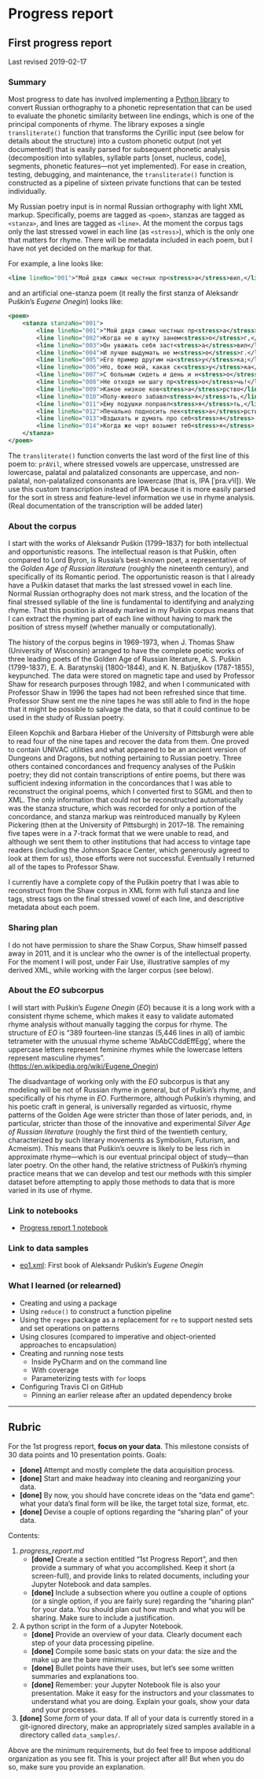 # Progress report

## First progress report

Last revised 2019-02-17

### Summary

Most progress to date has involved implementing a [Python library](../cyr2phon/cyr2phon.py) to convert Russian orthography to a phonetic representation that can be used to evaluate the phonetic similarity between line endings, which is one of the principal components of rhyme. The library exposes a single `transliterate()` function that transforms the Cyrillic input (see below for details about the structure) into a custom phonetic output (not yet documented!) that is easily parsed for subsequent phonetic analysis (decomposition into syllables, syllable parts [onset, nucleus, code], segments, phonetic features—not yet implemented). For ease in creation, testing, debugging, and maintenance, the `transliterate()` function is constructed as a pipeline of sixteen private functions that can be tested individually.

My Russian poetry input is in normal Russian orthography with light XML
markup. Specifically, poems are tagged as `<poem>`, stanzas are tagged as `<stanza>`, and lines are tagged as `<line>`. At the moment the corpus tags only the last stressed vowel in each line (as `<stress>`), which is the only one that matters for rhyme. There will be metadata included in each poem, but I have not yet decided on the markup for that. 

For example, a line looks like:

```xml
<line lineNo="001">"Мой дядя самых честных пр<stress>а</stress>вил,</line>
```

and an artificial one-stanza poem (it really the first stanza of Aleksandr Puškin’s *Eugene Onegin*) looks like:

```xml
<poem>
    <stanza stanzaNo="001">
        <line lineNo="001">"Мой дядя самых честных пр<stress>а</stress>вил,</line>
        <line lineNo="002">Когда не в шутку занем<stress>о</stress>г,</line>
        <line lineNo="003">Он уважать себя заст<stress>а</stress>вил</line>
        <line lineNo="004">И лучше выдумать не м<stress>о</stress>г.</line>
        <line lineNo="005">Его пример другим на<stress>у</stress>ка;</line>
        <line lineNo="006">Но, боже мой, какая ск<stress>у</stress>ка</line>
        <line lineNo="007">С больным сидеть и день и н<stress>о</stress>чь,</line>
        <line lineNo="008">Не отходя ни шагу пр<stress>о</stress>чь!</line>
        <line lineNo="009">Какое низкое ков<stress>а</stress>рство</line>
        <line lineNo="010">Полу-живого забавл<stress>я</stress>ть,</line>
        <line lineNo="011">Ему подушки поправл<stress>я</stress>ть,</line>
        <line lineNo="012">Печально подносить лек<stress>а</stress>рство,</line>
        <line lineNo="013">Вздыхать и думать про себ<stress>я</stress>:</line>
        <line lineNo="014">Когда же чорт возьмет теб<stress>я</stress>!"</line>
    </stanza>
</poem>    
```    

The `transliterate()` function converts the last word of the first line of this poem to: `prAVil`, where stressed vowels are uppercase, unstressed are lowercase, palatal and palatalized consonants are uppercase, and non-palatal, non-palatalized consonants are lowercase (that is, IPA [ˈpra.vʲil]). We use this custom transcription instead of IPA because it is more easily parsed for the sort in stress and feature-level information we use in rhyme analysis. (Real documentation of the transcription will be added later)

### About the corpus

I start with the works of Aleksandr Puškin (1799–1837) for both intellectual and opportunistic reasons. The intellectual reason is that Puškin, often compared to Lord Byron, is Russia’s best-known poet, a representative of the *Golden Age of Russian literature* (roughly the nineteenth century), and specifically of its Romantic period. The opportunistic reason is that I already have a Puškin dataset that marks the last stressed vowel in each line. Normal Russian orthography does not mark stress, and the location of the final stressed syllable of the line is fundamental to identifying and analyzing rhyme. That this position is already marked in my Puškin corpus means that I can extract the rhyming part of each line without having to mark the position of stress myself (whether manually or computationally).

The history of the corpus begins in 1969-1973, when J. Thomas Shaw (University of Wisconsin) arranged to have the complete poetic works of three leading poets of the Golden Age of Russian literature, A. S. Puškin (1799-1837), E. A. Baratynskij (1800-1844), and K. N. Batjuškov (1787-1855), keypunched. The data were stored on magnetic tape and used by Professor Shaw for research purposes through 1982, and when I communicated with Professor Shaw in 1996 the tapes had not been refreshed since that time. Professor Shaw sent me the nine tapes he was still able to find in the hope that it might be possible to salvage the data, so that it could continue to be used in the study of Russian poetry.

Eileen Kopchik and Barbara Hieber of the University of Pittsburgh were able to read four of the nine tapes and recover the data from them. One proved to contain UNIVAC utilities and what appeared to be an ancient version of Dungeons and Dragons, but nothing pertaining to Russian poetry. Three others contained concordances and frequency analyses of the Puškin poetry; they did not contain transcriptions of entire poems, but there was sufficient indexing information in the concordances that I was able to reconstruct the original poems, which I converted first to SGML and then to XML. The only information that could not be reconstructed automatically was the stanza structure, which was recorded for only a portion of the concordance, and stanza markup was reintroduced manually by Kyleen Pickering (then at the University of Pittsburgh) in 2017–18. The remaining five tapes were in a 7-track format that we were unable to read, and although we sent them to other institutions that had access to vintage tape readers (including the Johnson Space Center, which generously agreed to look at them for us), those efforts were not successful. Eventually I returned all of the tapes to Professor Shaw.

I currently have a complete copy of the Puškin poetry that I was able to reconstruct from the Shaw corpus in XML form with full stanza and line tags, stress tags on the final stressed vowel of each line, and descriptive metadata about each poem.

### Sharing plan

I do not have permission to share the Shaw Corpus, Shaw himself passed away in 2011, and it is unclear who the owner is of the intellectual property. For the moment I will post, under Fair Use, illustrative samples of my derived XML, while working with the larger corpus (see below). 

### About the *EO* subcorpus

I will start with Puškin’s *Eugene Onegin* (*EO*) because it is a long work with a consistent rhyme scheme, which makes it easy to validate automated rhyme analysis without manually tagging the corpus for rhyme. The structure of *EO* is “389 fourteen-line stanzas (5,446 lines in all) of iambic tetrameter with the unusual rhyme scheme ‘AbAbCCddEffEgg’, where the uppercase letters represent feminine rhymes while the lowercase letters represent masculine rhymes”. (<https://en.wikipedia.org/wiki/Eugene_Onegin>)

The disadvantage of working only with the *EO* subcorpus is that any modeling will be not of Russian rhyme in general, but of Puškin’s rhyme, and specifically of his rhyme in *EO*. Furthermore, although Puškin’s rhyming, and his poetic craft in general, is universally regarded as virtuosic, rhyme patterns of the Golden Age were stricter than those of later periods, and, in particular, stricter than those of the innovative and experimental *Silver Age of Russian literature* (roughly the first third of the twentieth century, characterized by such literary movements as Symbolism, Futurism, and Acmeism). This means that Puškin’s oeuvre is likely to be less rich in approximate rhyme—which is our eventual principal object of study—than later poetry. On the other hand, the relative strictness of Puškin’s rhyming practice means that we can develop and test our methods with this simpler dataset before attempting to apply those methods to data that is more varied in its use of rhyme.

### Link to notebooks

* [Progress report 1 notebook](../dev/progress_report_1.ipynb) 

### Link to data samples

* [eo1.xml](../data_samples/eo1.xml): First book of Aleksandr Puškin’s *Eugene Onegin*

### What I learned (or relearned)

* Creating and using a package
* Using `reduce()` to construct a function pipeline
* Using the `regex` package as a replacement for `re` to support nested sets and set operations on patterns	
* Using closures (compared to imperative and object-oriented approaches to encapsulation)
* Creating and running nose tests
	* Inside PyCharm and on the command line
	* With coverage
	* Parameterizing tests with `for` loops
* Configuring Travis CI on GitHub
	* Pinning an earlier release after an updated dependency broke

____

## Rubric

For the 1st progress report, **focus on your data**. This milestone consists of 30 data points and 10 presentation points. Goals:

* **[done]** Attempt and mostly complete the data acquisition process.
* **[done]** Start and make headway into cleaning and reorganizing your data.
* **[done]** By now, you should have concrete ideas on the “data end game”: what your data’s final form will be like, the target total size, format, etc.
* **[done]** Devise a couple of options regarding the “sharing plan” of your data.

Contents:

1. *progress_report.md*
	* **[done]** Create a section entitled “1st Progress Report”, and then provide a summary of what you accomplished. Keep it short (a screen-full), and provide links to related documents, including your Jupyter Notebook and data samples.
	* **[done]** Include a subsection where you outline a couple of options (or a single option, if you are fairly sure) regarding the “sharing plan” for your data. You should plan out how much and what you will be sharing. Make sure to include a justification.
2. A python script in the form of a Jupyter Notebook.
	* **[done]** Provide an overview of your data. Clearly document each step of your data processing pipeline.
	* **[done]** Compile some basic stats on your data: the size and the make up are the bare minimum.
	* **[done]** Bullet points have their uses, but let’s see some written summaries and explanations too.
	* **[done]** Remember: your Jupyter Notebook file is also your presentation. Make it easy for the instructors and your classmates to understand what you are doing. Explain your goals, show your data and your processes.
3. **[done]** Some *form* of your data. If all of your data is currently stored in a git-ignored directory, make an appropriately sized samples available in a directory called `data_samples/`.
	
Above are the minimum requirements, but do feel free to impose additional organization as you see fit. This is your project after all! But when you do so, make sure you provide an explanation.